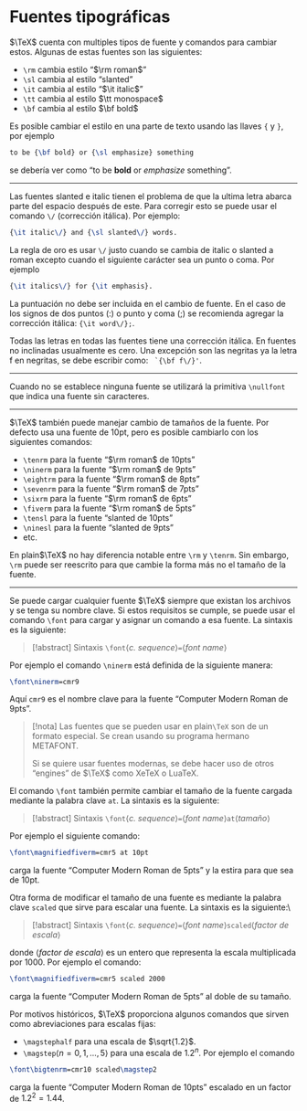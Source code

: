 # Fuentes tipográficas

$\TeX$ cuenta con multiples tipos de fuente y comandos para cambiar estos. Algunas de estas fuentes son las siguientes:
- `\rm` cambia estilo “$\rm roman$”
- `\sl` cambia al estilo “slanted”
- `\it` cambia al estilo “$\it italic$”
- `\tt` cambia al estilo $\tt monospace$
- `\bf` cambia al estilo $\bf bold$

Es posible cambiar el estilo en una parte de texto usando las llaves `{` y `}`, por ejemplo
```tex
to be {\bf bold} or {\sl emphasize} something
```
se debería ver como “to be **bold** or _emphasize_ something”.

---
Las fuentes slanted e italic tienen el problema de que la ultima letra abarca parte del espacio después de este. Para corregir esto se puede usar el comando `\/` (corrección itálica). Por ejemplo: 
```tex
{\it italic\/} and {\sl slanted\/} words.
```

La regla de oro es usar `\/` justo cuando se cambia de italic o slanted a roman excepto cuando el siguiente carácter sea un punto o coma. Por ejemplo
```tex
{\it italics\/} for {\it emphasis}.
```

La puntuación no debe ser incluida en el cambio de fuente. En el caso de los signos de dos puntos (:) o punto y coma (;) se recomienda agregar la corrección itálica: `{\it word\/};`.

Todas las letras en todas las fuentes tiene una corrección itálica. En fuentes no inclinadas usualmente es cero. Una excepción son las negritas ya la letra f en negritas, se debe escribir como: `` `{\bf f\/}'``.

---
Cuando no se establece ninguna fuente se utilizará la primitiva `\nullfont` que indica una fuente sin caracteres.

---

$\TeX$ también puede manejar cambio de tamaños de la fuente. Por defecto usa una fuente de 10pt, pero es posible cambiarlo con los siguientes comandos:
- `\tenrm` para la fuente “$\rm roman$ de 10pts”
- `\ninerm` para la fuente “$\rm roman$ de 9pts”
- `\eightrm` para la fuente “$\rm roman$ de 8pts”
- `\sevenrm` para la fuente “$\rm roman$ de 7pts”
- `\sixrm` para la fuente “$\rm roman$ de 6pts”
- `\fiverm` para la fuente “$\rm roman$ de 5pts”
- `\tensl` para la fuente “slanted de 10pts”
- `\ninesl` para la fuente “slanted de 9pts”
-  etc.

En plain$\TeX$ no hay diferencia notable entre `\rm` y `\tenrm`. Sin embargo, `\rm` puede ser reescrito para que cambie la forma más no el tamaño de la fuente.

---
Se puede cargar cualquier fuente $\TeX$ siempre que existan los archivos y se tenga su nombre clave. Si estos requisitos se cumple, se puede usar el comando `\font` para cargar y asignar un comando a esa fuente. La sintaxis es la siguiente:
>[!abstract] Sintaxis
> `\font`⟨*c. sequence*⟩`=`⟨*font name*⟩ 

Por ejemplo el comando `\ninerm` está definida de la siguiente manera:
```tex
\font\ninerm=cmr9
```
Aquí `cmr9` es el nombre clave para la fuente “Computer Modern Roman de 9pts”.

> [!nota] 
> Las fuentes que se pueden usar en plain`\TeX` son de un formato especial. Se crean usando su programa hermano METAFONT.
> 
> Si se quiere usar fuentes modernas, se debe hacer uso de otros “engines” de $\TeX$ como XeTeX o LuaTeX. 

El comando `\font` también permite cambiar el tamaño de la fuente cargada mediante la palabra clave `at`. La sintaxis es la siguiente:
>[!abstract] Sintaxis
> `\font`⟨*c. sequence*⟩`=`⟨*font name*⟩` at `⟨*tamaño*⟩

Por ejemplo el siguiente comando:
```tex
\font\magnifiedfiverm=cmr5 at 10pt
```
carga la fuente “Computer Modern Roman de 5pts” y la estira para que sea de 10pt.

Otra forma de modificar el tamaño de una fuente es mediante la palabra clave `scaled` 
que sirve para escalar una fuente. La sintaxis es la siguiente:\
>[!abstract] Sintaxis
> `\font`⟨*c. sequence*⟩`=`⟨*font name*⟩` scaled `⟨*factor de escala*⟩

donde ⟨*factor de escala*⟩ es un entero que representa la escala multiplicada por 1000. Por ejemplo el comando:
```tex
\font\magnifiedfiverm=cmr5 scaled 2000
```
carga la fuente “Computer Modern Roman de 5pts” al doble de su tamaño.

Por motivos históricos, $\TeX$ proporciona algunos comandos que sirven como abreviaciones para escalas fijas:
- `\magstephalf` para una escala de $\sqrt{1.2}$.
- `\magstep`⟨$n = 0, 1, \ldots, 5$⟩ para una escala de $1.2^n$.
Por ejemplo el  comando
```tex
\font\bigtenrm=cmr10 scaled\magstep2
```
carga la fuente “Computer Modern Roman de 10pts” escalado en un factor de $1.2^2 = 1.44$.